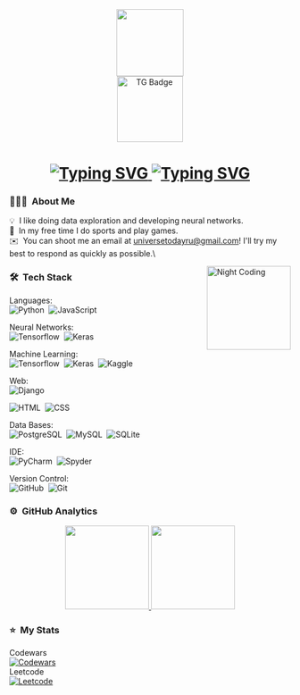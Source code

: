 <div id="header" align="center">
  <img src="https://media.giphy.com/media/KAq5w47R9rmTuvWOWa/giphy.gif" width="120"/>
</div>

<div id="badges" align="center">
  <a href="https://t.me/mercury_venus_earth">
    <img src="https://img.shields.io/badge/-telegram-red?style=for-the-badge&color=fdd748&logo=telegram&logoColor=blue" alt="TG Badge" width="118"/>
  </a>
</div>

  
<h1>
  <div align="center">
    <a href="https://git.io/typing-svg">
      <img src="https://readme-typing-svg.demolab.com?font=Fira+Code&weight=900&duration=3500&pause=1000&width=500&lines=Hi there! I'm Marina." alt="Typing SVG" />
          <img src="https://readme-typing-svg.demolab.com?font=Fira+Code&weight=900&duration=3500&pause=1000&width=500&lines=Data Scientist, Developer, Founder." alt="Typing SVG" />
    </a>
  </div>
</h1>

### 👨🏻‍💻 &nbsp;About Me

💡 &nbsp;I like doing data exploration and developing neural networks.\
🌱 &nbsp;In my free time I do sports and play games.\
✉️ &nbsp;You can shoot me an email at universetodayru@gmail.com! I'll try my best to respond as quickly as possible.\

<img alt="Night Coding" src="https://media.giphy.com/media/v1.Y2lkPTc5MGI3NjExYmE3YWJhMTI0YTUwMzA4ZDUwNGYzNDFhNmExYjE5MGI1MjFhMjMxNCZjdD1n/l3q2WMhNcyFOWP280/giphy.gif" align="right" width="150"/>

### 🛠 &nbsp;Tech Stack

Languages:\
![Python](https://img.shields.io/badge/-Python-05122A?style=flat&logo=python)&nbsp;
![JavaScript](https://img.shields.io/badge/-JavaScript-05122A?style=flat&logo=javascript)&nbsp;

Neural Networks:\
![Tensorflow](https://img.shields.io/badge/-Tensorflow-05122A?style=flat&logo=tensorflow&logoColor=092E20)&nbsp;
![Keras](https://img.shields.io/badge/-Keras-05122A?style=flat&logo=keras&logoColor=092E20)&nbsp;

Machine Learning:\
![Tensorflow](https://img.shields.io/badge/-Tensorflow-05122A?style=flat&logo=tensorflow&logoColor=092E20)&nbsp;
![Keras](https://img.shields.io/badge/-Keras-05122A?style=flat&logo=keras&logoColor=092E20)&nbsp;
![Kaggle](https://img.shields.io/badge/Kaggle-035a7d?style=for-the-badge&logo=kaggle&logoColor=white)

Web:\
![Django](https://img.shields.io/badge/django-%23092E20.svg?style=for-the-badge&logo=django&logoColor=white)&nbsp;

![HTML](https://img.shields.io/badge/-HTML-05122A?style=flat&logo=HTML5)&nbsp;
![CSS](https://img.shields.io/badge/-CSS-05122A?style=flat&logo=CSS3&logoColor=1572B6)&nbsp;

Data Bases:\
![PostgreSQL](https://img.shields.io/badge/-PostgreSQL-05122A?style=flat&logo=PostgreSQL)&nbsp;
![MySQL](https://img.shields.io/badge/mysql-%2300f.svg?style=for-the-badge&logo=mysql&logoColor=white)&nbsp;
![SQLite](https://img.shields.io/badge/sqlite-%2307405e.svg?style=for-the-badge&logo=sqlite&logoColor=white)&nbsp;

IDE:\
![PyCharm](https://img.shields.io/badge/pycharm-143?style=for-the-badge&logo=pycharm&logoColor=black&color=black&labelColor=green)&nbsp;
![Spyder](https://img.shields.io/badge/Spyder-838485?style=for-the-badge&logo=spyder%20ide&logoColor=maroon)&nbsp;

Version Control:\
![GitHub](https://img.shields.io/badge/-GitHub-05122A?style=flat&logo=github)&nbsp;
![Git](https://img.shields.io/badge/-Git-05122A?style=flat&logo=git)


### ⚙️ &nbsp;GitHub Analytics

<p align="center">
<a href="https://github.com/universetoday/github-readme-stats">
  <img height="150em" src="https://github-readme-stats-eight-theta.vercel.app/api/top-langs/?username=universetoday&layout=compact&langs_count=8&theme=vision-friendly-dark"/>
  <img height="150em" src="https://github-readme-stats-eight-theta.vercel.app/api?username=universetoday&hide=prs,issues,contribs&show_icons=true&theme=vision-friendly-dark&include_all_commits=true&count_private=true"/>
</a>
</p>
 
### ⭐ &nbsp;My Stats

Codewars\
[![Codewars](https://www.codewars.com/users/universetoday/badges/large)](https://www.codewars.com/users/universetoday)\
Leetcode\
[![Leetcode](https://leetcode-stats-six.vercel.app/api?username=universetodayru&theme=dark)](https://leetcode.com/universetodayru/)
